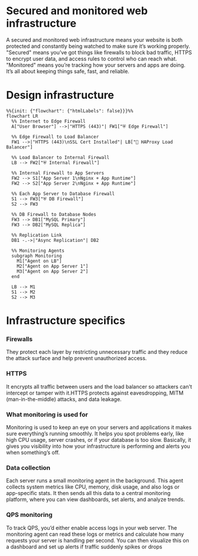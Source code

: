 # Secured and monitored web infrastructure

A secured and monitored web infrastructure means your website is both protected and constantly being watched to make sure it’s working properly. "Secured" means you’ve got things like firewalls to block bad traffic, HTTPS to encrypt user data, and access rules to control who can reach what. "Monitored" means you’re tracking how your servers and apps are doing. It’s all about keeping things safe, fast, and reliable.

# Design infrastructure
```mermaid
%%{init: {"flowchart": {"htmlLabels": false}}}%%
flowchart LR
  %% Internet to Edge Firewall
  A["User Browser"] -->|"HTTPS (443)"| FW1["⛨ Edge Firewall"]
  
  %% Edge Firewall to Load Balancer
  FW1 -->|"HTTPS (443)\nSSL Cert Installed"| LB["🔀 HAProxy Load Balancer"]
  
  %% Load Balancer to Internal Firewall
  LB --> FW2["⛨ Internal Firewall"]
  
  %% Internal Firewall to App Servers
  FW2 --> S1["App Server 1\nNginx + App Runtime"]
  FW2 --> S2["App Server 2\nNginx + App Runtime"]
  
  %% Each App Server to Database Firewall
  S1 --> FW3["⛨ DB Firewall"]
  S2 --> FW3
  
  %% DB Firewall to Database Nodes
  FW3 --> DB1["MySQL Primary"]
  FW3 --> DB2["MySQL Replica"]
  
  %% Replication Link
  DB1 -.->|"Async Replication"| DB2
  
  %% Monitoring Agents
  subgraph Monitoring
    M1["Agent on LB"]
    M2["Agent on App Server 1"]
    M3["Agent on App Server 2"]
  end
  
  LB --> M1
  S1 --> M2
  S2 --> M3
```

# Infrastructure specifics

### Firewalls 
They protect each layer by restricting unnecessary traffic and they reduce the attack surface and help prevent unauthorized access.

### HTTPS 
It encrypts all traffic between users and the load balancer so attackers can't intercept or tamper with it.HTTPS protects against eavesdropping, MITM (man-in-the-middle) attacks, and data leakage.

### What monitoring is used for

Monitoring is used to keep an eye on your servers and applications it makes sure everything’s running smoothly. It helps you spot problems early, like high CPU usage, server crashes, or if your database is too slow. Basically, it gives you visibility into how your infrastructure is performing and alerts you when something’s off.

### Data collection

Each server runs a small monitoring agent in the background. This agent collects system metrics like CPU, memory, disk usage, and also logs or app-specific stats. It then sends all this data to a central monitoring platform, where you can view dashboards, set alerts, and analyze trends.

### QPS monitoring 

To track QPS, you’d either enable access logs in your web server. The monitoring agent can read these logs or metrics and calculate how many requests your server is handling per second. You can then visualize this on a dashboard and set up alerts if traffic suddenly spikes or drops

###


